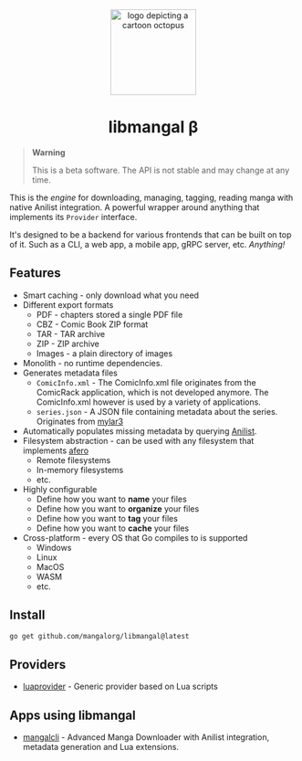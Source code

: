 <div align="center">
  <img width="150px" alt="logo depicting a cartoon octopus" src="https://github.com/mangalorg/libmangal/assets/62389790/456e7065-0be1-4898-bb22-f9b0f787c2ba">
  <h1>libmangal β</h1>
</div>

> **Warning**
> 
> This is a beta software. The API is not stable and may change at any time.

This is the *engine* for downloading, managing, tagging, reading manga
with native Anilist integration. A powerful wrapper around
anything that implements its `Provider` interface.

It's designed to be a backend for various frontends that 
can be built on top of it.
Such as a CLI, a web app, a mobile app, gRPC server, etc. *Anything!*

## Features

- Smart caching - only download what you need
- Different export formats
  - PDF - chapters stored a single PDF file
  - CBZ - Comic Book ZIP format
  - TAR - TAR archive
  - ZIP - ZIP archive
  - Images - a plain directory of images
- Monolith - no runtime dependencies. 
- Generates metadata files
  - `ComicInfo.xml` - The ComicInfo.xml file originates from the ComicRack application, which is not developed anymore. The ComicInfo.xml however is used by a variety of applications.
  - `series.json` - A JSON file containing metadata about the series. Originates from [mylar3](https://github.com/mylar3/mylar3)
- Automatically populates missing metadata by querying [Anilist](https://anilist.co).
- Filesystem abstraction - can be used with any filesystem that implements [afero](https://github.com/spf13/afero)
    - Remote filesystems
    - In-memory filesystems
    - etc.
- Highly configurable
    - Define how you want to **name** your files
    - Define how you want to **organize** your files
    - Define how you want to **tag** your files
    - Define how you want to **cache** your files
- Cross-platform - every OS that Go compiles to is supported
    - Windows
    - Linux
    - MacOS
    - WASM
    - etc.

## Install

```bash
go get github.com/mangalorg/libmangal@latest
```

## Providers

- [luaprovider](https://github.com/mangalorg/luaprovider) - Generic provider based on Lua scripts

## Apps using libmangal

- [mangalcli](https://github.com/mangalorg/mangalcli) - Advanced Manga Downloader with Anilist integration, metadata generation and Lua extensions.